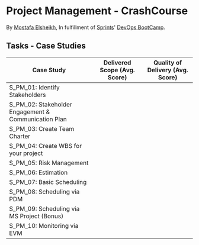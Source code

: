 # Project Management - CrashCourse
By [Mostafa Elsheikh](https://github.com/Sasa94s), In fulfillment of [Sprints](https://sprints.ai)' [DevOps BootCamp](https://programs.sprints.ai/courses/enrolled/1379483).

## Tasks - Case Studies

| Case Study | Delivered Scope (Avg. Score) | Quality of Delivery (Avg. Score) |
|---|---|---|
| S_PM_01: Identify Stakeholders |  |  |
| S_PM_02: Stakeholder Engagement & Communication Plan |  |  |
| S_PM_03: Create Team Charter |  |  |
| S_PM_04: Create WBS for your project |  |  |
| S_PM_05: Risk Management |  |  |
| S_PM_06: Estimation |  |  |
| S_PM_07: Basic Scheduling |  |  |
| S_PM_08: Scheduling via PDM |  |  |
| S_PM_09: Scheduling via MS Project (Bonus) |  |  |
| S_PM_10: Monitoring via EVM |  |  |
